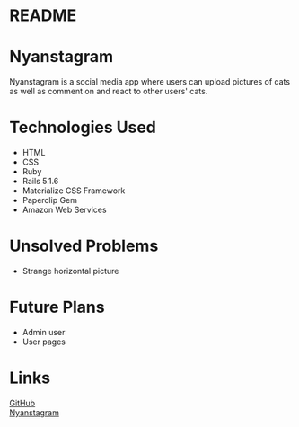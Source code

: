 # README

# Nyanstagram

Nyanstagram is a social media app where users can upload pictures of cats as well as comment on and react to other users' cats.

# Technologies Used
* HTML
* CSS
* Ruby
* Rails 5.1.6
* Materialize CSS Framework
* Paperclip Gem
* Amazon Web Services

# Unsolved Problems
* Strange horizontal picture

# Future Plans
* Admin user
* User pages

# Links
[GitHub](https://github.com/lyzengar/nyanstagram)  
[Nyanstagram](https://nyanstagram.herokuapp.com/)
